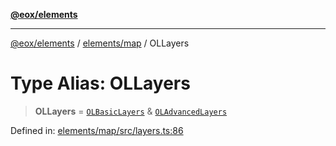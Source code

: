 [**@eox/elements**](../../../README.md)

***

[@eox/elements](../../../modules.md) / [elements/map](../README.md) / OLLayers

# Type Alias: OLLayers

> **OLLayers** = [`OLBasicLayers`](OLBasicLayers.md) & [`OLAdvancedLayers`](OLAdvancedLayers.md)

Defined in: [elements/map/src/layers.ts:86](https://github.com/EOX-A/EOxElements/blob/2959304700f39ffdecbdb918952cf7500528a204/elements/map/src/layers.ts#L86)
